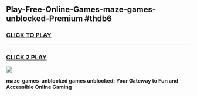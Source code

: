 
## Play-Free-Online-Games-maze-games-unblocked-Premium #thdb6
<h3>
<a href="https://premium.freeplayer.one?title=maze-games-unblocked&ref=8M">CLICK TO PLAY</a></h3>
<hr>

<h3>
<a href="https://premium.freeplayer.one?title=maze-games-unblocked&ref=8M">CLICK 2 PLAY</a>
  
</h3>

<a href="https://premium.freeplayer.one?title=maze-games-unblocked&ref=8M"><img src="https://clearcache.store/games.png"></a>


**maze-games-unblocked games unblocked: Your Gateway to Fun and Accessible Online Gaming**
